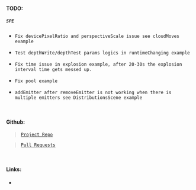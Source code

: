 #### **TODO:**

##### **`SPE`**

-   `Fix devicePixelRatio and perspectiveScale issue see cloudMoves example`

-   `Test depthWrite/depthTest params logics in runtimeChanging example`

-   `Fix time issue in explosion example, after 20-30s the explosion interval time gets messed up.`

-   `Fix pool example`
-   `addEmitter after removeEmitter is not working when there is multiple emitters see DistributionsScene example`

</br>

#### **Github:**

> [`Project Repo`](https://github.com/armathai/spe)

> [`Pull Requests`](https://github.com/armathai/spe/pulls)

</br>

#### **Links:**

-
